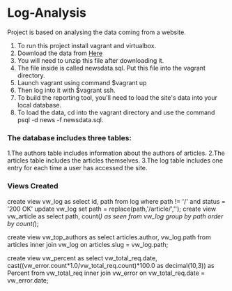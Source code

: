 # Log-Analysis

Project is based on analysing the data coming from a website.

1. To run this project install vagrant and virtualbox.
2. Download the data from <a href="https://d17h27t6h515a5.cloudfront.net/topher/2016/August/57b5f748_newsdata/newsdata.zip">Here</a>
3. You will need to unzip this file after downloading it.
4. The file inside is called newsdata.sql. Put this file into the vagrant directory.
5. Launch vagrant using command $vagrant up
6.  Then log into it with $vagrant ssh.
7. To build the reporting tool, you'll need to load the site's data into your local database.
8. To load the data, cd into the vagrant directory and use the command psql -d news -f newsdata.sql.


<h3>The database includes three tables:</h3>

1.The authors table includes information about the authors of articles.
2.The articles table includes the articles themselves.
3.The log table includes one entry for each time a user has accessed the site.

<h3>Views Created</h3>

create view vw_log as select id, path from log where path != '/' and status = '200 OK'
update vw_log set path = replace(path,'/article/','');
create view vw_article as select path, count(*) as seen from vw_log group by path order by count(*);

create view vw_top_authors as select articles.author, vw_log.path from articles inner join vw_log on articles.slug = vw_log.path;

create view vw_percent as select vw_total_req.date, cast((vw_error.count*1.0/vw_total_req.count)*100.0 as decimal(10,3)) as Percent from vw_total_req inner join vw_error on vw_total_req.date = vw_error.date;
